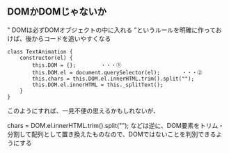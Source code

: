 

## DOMかDOMじゃないか
" DOMは必ずDOMオブジェクトの中に入れる "というルールを明確に作っておけば、後からコードを追いやすくなる  

```
class TextAnimation {
    constructor(el) {
        this.DOM = {};        ・・・①
        this.DOM.el = document.querySelector(el);       ・・・②
        this.chars = this.DOM.el.innerHTML.trim().split("");
        this.DOM.el.innerHTML = this._splitText();
    }
}
```

このようにすれば、一見不便の思えるかもしれないが、

chars  =  DOM.el.innerHTML.trim().split("");  などは逆に、DOM要素をトリム・分割して配列として置き換えたものなので、DOMではないことを判別できるようにする



